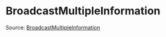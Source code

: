 # BroadcastMultipleInformation

Source: [BroadcastMultipleInformation](../../csrc/scheduler/utils.h#L512)

